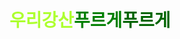 # <span style="color: greenyellow;">우리강산</span><span style="color: green;">푸르게</span><span style="color: darkgreen;">푸르게</span>
